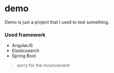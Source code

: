 # demo
Demo is just a project that I used to test something.

### Used framework  
* AngularJS
* Elasticsearch
* Spring Boot
> sorry for the inconvenient

